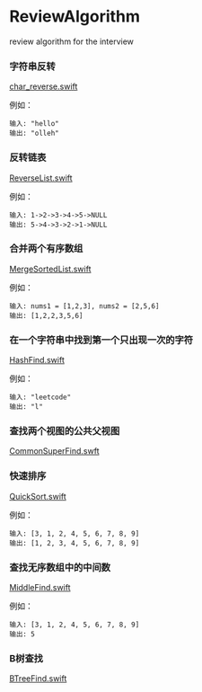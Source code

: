 # ReviewAlgorithm
review algorithm for the interview

### 字符串反转

[char_reverse.swift](./char_reverse.swift)

例如：

```
输入: "hello"
输出: "olleh"
```

### 反转链表

[ReverseList.swift](./ReverseList.swift)

例如：

```
输入: 1->2->3->4->5->NULL
输出: 5->4->3->2->1->NULL
```

### 合并两个有序数组

[MergeSortedList.swift](./MergeSortedList.swift)

例如：

```
输入: nums1 = [1,2,3], nums2 = [2,5,6]
输出: [1,2,2,3,5,6]
```

### 在一个字符串中找到第一个只出现一次的字符

[HashFind.swift](./HashFind.swift)

例如：

```
输入: "leetcode"
输出: "l"
```

### 查找两个视图的公共父视图

[CommonSuperFind.swft](./CommonSuperFind.swft)


### 快速排序

[QuickSort.swift](./QuickSort.swift)

例如：

```
输入: [3, 1, 2, 4, 5, 6, 7, 8, 9]
输出: [1, 2, 3, 4, 5, 6, 7, 8, 9]
```

### 查找无序数组中的中间数

[MiddleFind.swift](./MiddleFind.swift)

例如：

```
输入: [3, 1, 2, 4, 5, 6, 7, 8, 9]
输出: 5
```

### B树查找

[BTreeFind.swift](./BTreeFind.swift)

